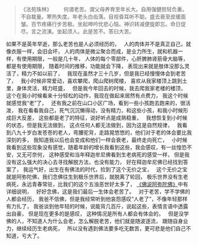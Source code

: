 > 《法苑珠林》
> 　　何谓老苦。谓父母养育至年长大。自用强健担轻负重。不自裁量。寒热失度。年老头白齿落。目视昏耳听不聪。盛去衰至皮缓面皱。百节疼痛行步苦极。坐起呻吟忧悲心恼。神识转减便旋即忘。命日促尽。言之流洟。坐起须人。此是苦不。答曰大苦。  

如果不是英年早逝，那么老苦也是人必须经历的，
&nbsp;
人的肉体并不是真正自己，就像衣服一样，会旧会坏，
人的肉体是微尘聚合而成，是业力所生，就和机器一样，有使用期限，一般是几十年，
人体的每个零部件，心肝脾肺肾筋骨大脑等，都是有使用期限，
随着时间的推移，功能就会下降，
表现出来就是肢体没那么灵活了，精力不如以前了，
&nbsp;
我现在虽然才三十几岁，但是我已经慢慢体会到老苦了，
&nbsp;
我小时候非常爱动，喜欢攀爬，爬山爬树爬楼，
喜欢从我家楼顶上跳到土里，身体灵活，精力旺盛，
&nbsp;
但是我今年回去的时候，我去爬我家老楼的楼顶，
这个在我小时候看来十分轻松的动作，我现在做起来居然有点费力，
我这个时候就感觉我“老”了，
&nbsp;
还有我之前在山口小区广场，看到一些小孩跑去跑来的，很活泼，
我在看看我自己，死气沉沉懒得动，没有精力，和这些小孩，和我小时候形成巨大反差，
这些都是老了的特征，说好听点是成熟稳重，
&nbsp;
我想恢复到小时候的状态，但是我无法做到，
这点任何人都无法做到，因为这是自然规律，
&nbsp;
我看到八九十岁白发苍苍的老人，弯腰驼背，走路晃悠悠的，他们对于老的体会要比我深刻的多，
我知道我以后也会变成和他们一样会衰老，最终走向死亡，
&nbsp;
小时候我看到这些现象没有感觉，随着年龄的增长我看到这些，我会感叹，有一丝惶恐不安，又无可奈何，
这种感受和当年释迦牟尼佛看到生老病死的感受一样，
但是我没有这么强大的决心去寻找解脱方法，也没有能力，
好在释迦牟尼佛已经找到答案了，
我运气好，出生在有佛法的时代，捡到了这个无价之宝，
&nbsp;
这个无价之宝就是阿弥陀佛，我们念佛往生到极乐世界后，就脱离了轮回，
极乐世界没有生老病死，永远青春常驻，比我们的这个五浊恶世好太多了，
[《佛说阿弥陀佛》](https://www.kancloud.cn/luojiangtao/foshuoemituofo)中有详细说明，
&nbsp;
好好念佛，这是我们最后一生体会老苦了。
&nbsp;
对于老苦，学不学佛的人都会经历，
我爸不信佛，但是我经常听到他哀怨感叹“人老了”，不像年轻那样有力扎了，
我爸谈到他年轻的时候，说能背几百斤，说起这些，表情言语中透露出自豪，
但是现在更多的是感叹，
这种情况是所有人都会有体会的，
&nbsp;
但是没学佛的人，不知道人为什么会老，怎么解脱老苦，他们就是随波逐流，
跟随自身业力，继续经历生老病死，
&nbsp;
所以没有遇到佛法要多吃无数苦，更可悲是他们自己不知道，亏大了。

